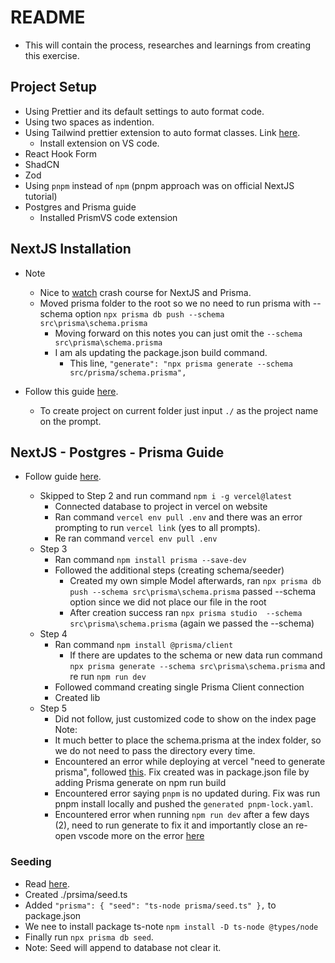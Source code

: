 # README

- This will contain the process, researches and learnings from creating this exercise.

## Project Setup

- Using Prettier and its default settings to auto format code.
- Using two spaces as indention.
- Using Tailwind prettier extension to auto format classes. Link [here](https://tailwindcss.com/blog/automatic-class-sorting-with-prettier).
  - Install extension on VS code.
- React Hook Form
- ShadCN
- Zod
- Using `pnpm` instead of `npm` (pnpm approach was on official NextJS tutorial)
- Postgres and Prisma guide
  - Installed PrismVS code extension

## NextJS Installation

- Note

  - Nice to [watch](https://www.youtube.com/watch?v=QXxy8Uv1LnQ&t=2538s) crash course for NextJS and Prisma.
  - Moved prisma folder to the root so we no need to run prisma with --schema option `npx prisma db push --schema src\prisma\schema.prisma`
    - Moving forward on this notes you can just omit the `--schema src\prisma\schema.prisma`
    - I am als updating the package.json build command.
      - This line, `"generate": "npx prisma generate --schema src/prisma/schema.prisma",`

- Follow this guide [here](https://nextjs.org/docs/getting-started/installation).
  - To create project on current folder just input `./` as the project name on the prompt.

## NextJS - Postgres - Prisma Guide

- Follow guide [here](https://vercel.com/guides/nextjs-prisma-postgres).

  - Skipped to Step 2 and run command `npm i -g vercel@latest`
    - Connected database to project in vercel on website
    - Ran command `vercel env pull .env` and there was an error prompting to run `vercel link` (yes to all prompts).
    - Re ran command `vercel env pull .env`
  - Step 3
    - Ran command `npm install prisma --save-dev`
    - Followed the additional steps (creating schema/seeder)
      - Created my own simple Model afterwards, ran `npx prisma db push --schema src\prisma\schema.prisma` passed --schema option since we did not place our file in the root
      - After creation success ran `npx prisma studio  --schema src\prisma\schema.prisma` (again we passed the --schema)
  - Step 4
    - Ran command `npm install @prisma/client`
      - If there are updates to the schema or new data run command `npx prisma generate --schema src\prisma\schema.prisma` and re run `npm run dev`
    - Followed command creating single Prisma Client connection
    - Created lib
  - Step 5
    - Did not follow, just customized code to show on the index page
      Note:
    - It much better to place the schema.prisma at the index folder, so we do not need to pass the directory every time.
    - Encountered an error while deploying at vercel "need to generate prisma", followed [this](https://stackoverflow.com/questions/67746885/prisma-client-did-not-initialize-yet-please-run-prisma-generate-and-try-to-i?rq=2). Fix created was in package.json file by adding Prisma generate on npm run build
    - Encountered error saying `pnpm` is no updated during. Fix was run pnpm install locally and pushed the `generated pnpm-lock.yaml`.
    - Encountered error when running `npm run dev` after a few days (2), need to run generate to fix it and importantly close an re-open vscode more on the error [here](https://github.com/prisma/studio/issues/370)

### Seeding

- Read [here](https://www.prisma.io/docs/orm/prisma-migrate/workflows/seeding).
- Created ./prsima/seed.ts
- Added `"prisma": {
  "seed": "ts-node prisma/seed.ts"
},` to package.json
- We nee to install package ts-note `npm install -D ts-node @types/node`
- Finally run `npx prisma db seed`.
- Note: Seed will append to database not clear it.
